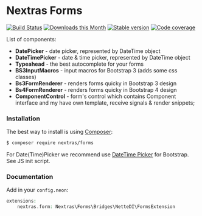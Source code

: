 Nextras Forms
=============

[![Build Status](https://travis-ci.org/nextras/forms.svg?branch=master)](https://travis-ci.org/nextras/forms)
[![Downloads this Month](https://img.shields.io/packagist/dm/nextras/forms.svg?style=flat)](https://packagist.org/packages/nextras/forms)
[![Stable version](http://img.shields.io/packagist/v/nextras/forms.svg?style=flat)](https://packagist.org/packages/nextras/forms)
[![Code coverage](https://img.shields.io/coveralls/nextras/forms.svg?style=flat)](https://coveralls.io/r/nextras/forms)

List of components:
- **DatePicker** - date picker, represented by DateTime object
- **DateTimePicker** - date & time picker, represented by DateTime object
- **Typeahead** - the best autocomplete for your forms
- **BS3InputMacros** - input macros for Bootstrap 3 (adds some css classes)
- **Bs3FormRenderer** - renders forms quicky in Bootstrap 3 design
- **Bs4FormRenderer** - renders forms quicky in Bootstrap 4 design
- **ComponentControl** - form's control which contains Component interface and my have own template, receive signals & render snippets;

### Installation

The best way to install is using [Composer](http://getcomposer.org/):

```sh
$ composer require nextras/forms
```

For Date(Time)Picker we recommend use [DateTime Picker](http://www.malot.fr/bootstrap-datetimepicker/) for Bootstrap.
See JS init script.

### Documentation

Add in your `config.neon`:

```php
extensions:
    nextras.form: Nextras\Forms\Bridges\NetteDI\FormsExtension
```
